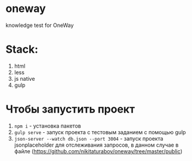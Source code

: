 # oneway
knowledge test for OneWay

# Stack:

1. html
1. less
1. js native
1. gulp

# Чтобы запустить проект
1. `npm i` - установка пакетов
1. `gulp serve` - запуск проекта с тестовым заданием с помощью gulp 
1. `json-server --watch db.json --port 3004` - запуск проекта jsonplaceholder для отслеживания запросов, в данном случае в файле (https://github.com/nikitaturabov/oneway/tree/master/public)
